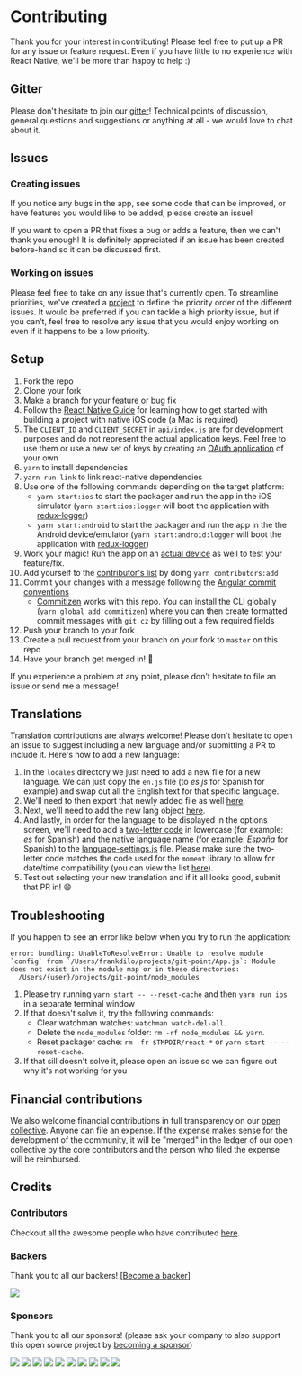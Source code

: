 # Contributing

Thank you for your interest in contributing! Please feel free to put up a PR for any issue or feature request.
Even if you have little to no experience with React Native, we'll be more than happy to help :)

## Gitter

Please don't hesitate to join our [gitter](https://gitter.im/git-point)! Technical points of discussion, general questions and suggestions or anything at all - we would love to chat about it.

## Issues

### Creating issues

If you notice any bugs in the app, see some code that can be improved, or have features you would like to be added, please create an issue!

If you want to open a PR that fixes a bug or adds a feature, then we can't thank you enough! It is definitely appreciated if an issue has been created before-hand so it can be discussed first.

### Working on issues

Please feel free to take on any issue that's currently open. To streamline priorities, we've created a [project](https://github.com/gitpoint/git-point/projects/1) to define the priority order of the different issues. It would be preferred if you can tackle a high priority issue, but if you can’t, feel free to resolve any issue that you would enjoy working on even if it happens to be a low priority.

## Setup

1. Fork the repo
2. Clone your fork
3. Make a branch for your feature or bug fix
4. Follow the [React Native Guide](https://facebook.github.io/react-native/docs/getting-started.html) for learning how to get started with building a project with native iOS code (a Mac is required)
5. The `CLIENT_ID` and `CLIENT_SECRET` in `api/index.js` are for development purposes and do not represent the actual application keys. Feel free to use them or use a new set of keys by creating an [OAuth application](https://github.com/settings/applications/new) of your own
6. `yarn` to install dependencies
7. `yarn run link` to link react-native dependencies
8. Use one of the following commands depending on the target platform:
    - `yarn start:ios` to start the packager and run the app in the iOS simulator (`yarn start:ios:logger` will boot the application with [redux-logger](https://github.com/evgenyrodionov/redux-logger))
    - `yarn start:android` to start the packager and run the app in the the Android device/emulator (`yarn start:android:logger` will boot the application with [redux-logger](https://github.com/evgenyrodionov/redux-logger))
9. Work your magic! Run the app on an [actual device](http://facebook.github.io/react-native/releases/0.46/docs/running-on-device.html#running-on-device) as well to test your feature/fix.
10. Add yourself to the [contributor's list](https://github.com/gitpoint/git-point#contributors) by doing `yarn contributors:add`
11. Commit your changes with a message following the [Angular commit conventions](https://github.com/angular/angular.js/blob/master/CONTRIBUTING.md#-git-commit-guidelines)
    - [Commitizen](https://github.com/commitizen/cz-cli) works with this repo. You can install the CLI globally (`yarn global add commitizen`) where you can then create formatted commit messages with `git cz` by filling out a few required fields
12. Push your branch to your fork
13. Create a pull request from your branch on your fork to `master` on this repo
14. Have your branch get merged in! :star2:

If you experience a problem at any point, please don't hesitate to file an issue or send me a message!

## Translations

Translation contributions are always welcome! Please don't hesitate to open an issue to suggest including a new language and/or submitting a PR to include it. Here's how to add a new language:

1. In the `locales` directory we just need to add a new file for a new language. We can just copy the `en.js` file (to _es.js_ for Spanish for example) and swap out all the English text for that specific language.
2. We'll need to then export that newly added file as well [here](https://github.com/gitpoint/git-point/blob/master/src/locale/languages/index.js).
3. Next, we'll need to add the new lang object [here](https://github.com/gitpoint/git-point/blob/023c7f4ae52694f75a1bc9748b072f6f66687b0a/src/locale/index.js#L7).
4. And lastly, in order for the language to be displayed in the options screen, we'll need to add a [two-letter code](https://en.wikipedia.org/wiki/ISO_3166-1_alpha-2#Officially_assigned_code_elements) in lowercase (for example: _es_ for Spanish) and the native language name (for example: _España_ for Spanish) to the [language-settings.js](https://github.com/gitpoint/git-point/blob/master/src/auth/screens/language-settings.js) file. Please make sure the two-letter code matches the code used for the `moment` library to allow for date/time compatibility (you can view the list [here](https://github.com/moment/moment/tree/develop/locale)).
5. Test out selecting your new translation and if it all looks good, submit that PR in! :smile:

## Troubleshooting

If you happen to see an error like below when you try to run the application:

```
error: bundling: UnableToResolveError: Unable to resolve module `config` from `/Users/frankdilo/projects/git-point/App.js`: Module does not exist in the module map or in these directories:
  /Users/{user}/projects/git-point/node_modules
```

1. Please try running `yarn start -- --reset-cache` and then `yarn run ios` in a separate terminal window
2. If that doesn't solve it, try the following commands:
    - Clear watchman watches: `watchman watch-del-all`.
    - Delete the `node_modules` folder: `rm -rf node_modules && yarn`.
    - Reset packager cache: `rm -fr $TMPDIR/react-*` or `yarn start -- --reset-cache`.
3. If that sill doesn't solve it, please open an issue so we can figure out why it's not working for you


## Financial contributions

We also welcome financial contributions in full transparency on our [open collective](https://opencollective.com/git-point).
Anyone can file an expense. If the expense makes sense for the development of the community, it will be "merged" in the ledger of our open collective by the core contributors and the person who filed the expense will be reimbursed.


## Credits


### Contributors

Checkout all the awesome people who have contributed [here](./CONTRIBUTORS.md).

### Backers

Thank you to all our backers! [[Become a backer](https://opencollective.com/git-point#backer)]

<a href="https://opencollective.com/git-point#backers" target="_blank"><img src="https://opencollective.com/git-point/backers.svg?width=890"></a>


### Sponsors

Thank you to all our sponsors! (please ask your company to also support this open source project by [becoming a sponsor](https://opencollective.com/git-point#sponsor))

<a href="https://opencollective.com/git-point/sponsor/0/website" target="_blank"><img src="https://opencollective.com/git-point/sponsor/0/avatar.svg"></a>
<a href="https://opencollective.com/git-point/sponsor/1/website" target="_blank"><img src="https://opencollective.com/git-point/sponsor/1/avatar.svg"></a>
<a href="https://opencollective.com/git-point/sponsor/2/website" target="_blank"><img src="https://opencollective.com/git-point/sponsor/2/avatar.svg"></a>
<a href="https://opencollective.com/git-point/sponsor/3/website" target="_blank"><img src="https://opencollective.com/git-point/sponsor/3/avatar.svg"></a>
<a href="https://opencollective.com/git-point/sponsor/4/website" target="_blank"><img src="https://opencollective.com/git-point/sponsor/4/avatar.svg"></a>
<a href="https://opencollective.com/git-point/sponsor/5/website" target="_blank"><img src="https://opencollective.com/git-point/sponsor/5/avatar.svg"></a>
<a href="https://opencollective.com/git-point/sponsor/6/website" target="_blank"><img src="https://opencollective.com/git-point/sponsor/6/avatar.svg"></a>
<a href="https://opencollective.com/git-point/sponsor/7/website" target="_blank"><img src="https://opencollective.com/git-point/sponsor/7/avatar.svg"></a>
<a href="https://opencollective.com/git-point/sponsor/8/website" target="_blank"><img src="https://opencollective.com/git-point/sponsor/8/avatar.svg"></a>
<a href="https://opencollective.com/git-point/sponsor/9/website" target="_blank"><img src="https://opencollective.com/git-point/sponsor/9/avatar.svg"></a>
